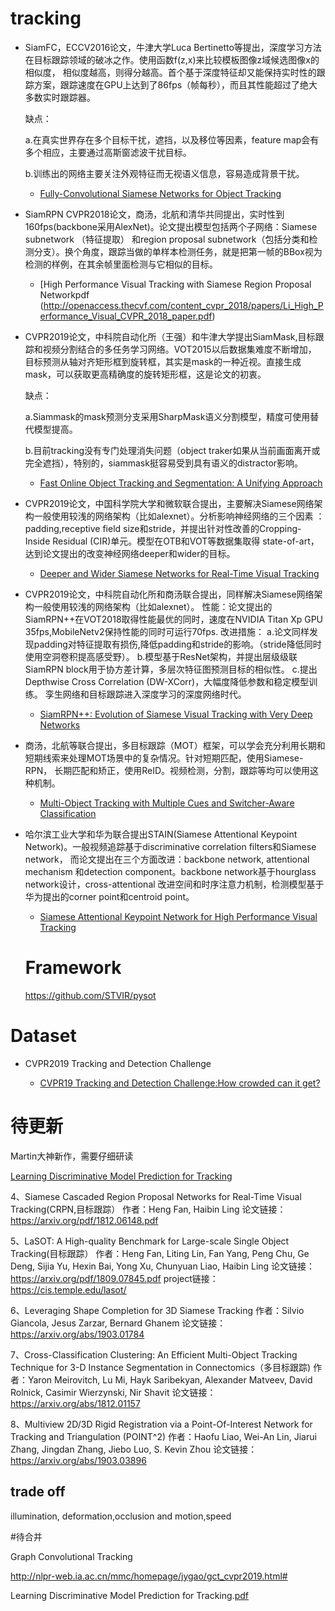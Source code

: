 # tracking

- SiamFC，ECCV2016论文，牛津大学Luca Bertinetto等提出，深度学习方法在目标跟踪领域的破冰之作。使用函数f(z,x)来比较模板图像z域候选图像x的相似度，
相似度越高，则得分越高。首个基于深度特征却又能保持实时性的跟踪方案，跟踪速度在GPU上达到了86fps（帧每秒），而且其性能超过了绝大多数实时跟踪器。

  缺点：

  a.在真实世界存在多个目标干扰，遮挡，以及移位等因素，feature map会有多个相应，主要通过高斯窗滤波干扰目标。
    
  b.训练出的网络主要关注外观特征而无视语义信息，容易造成背景干扰。

  - [Fully-Convolutional Siamese Networks for Object Tracking](https://arxiv.org/pdf/1606.09549.pdf)

- SiamRPN CVPR2018论文，商汤，北航和清华共同提出，实时性到160fps(backbone采用AlexNet)。论文提出模型包括两个子网络：Siamese subnetwork （特征提取）
和region proposal subnetwork（包括分类和检测分支）。换个角度，跟踪当做的单样本检测任务，就是把第一帧的BBox视为检测的样例，在其余帧里面检测与它相似的目标。

  - [High Performance Visual Tracking with Siamese Region Proposal Networkpdf
  (http://openaccess.thecvf.com/content_cvpr_2018/papers/Li_High_Performance_Visual_CVPR_2018_paper.pdf)


- CVPR2019论文，中科院自动化所（王强）和牛津大学提出SiamMask,目标跟踪和视频分割结合的多任务学习网络。VOT2015以后数据集难度不断增加，
目标预测从轴对齐矩形框到旋转框，其实是mask的一种近视。直接生成mask，可以获取更高精确度的旋转矩形框，这是论文的初衷。

  缺点：

  a.Siammask的mask预测分支采用SharpMask语义分割模型，精度可使用替代模型提高。

  b.目前tracking没有专门处理消失问题（object traker如果从当前画面离开或完全遮挡），特别的，siammask挺容易受到具有语义的distractor影响。
  - [Fast Online Object Tracking and Segmentation: A Unifying Approach](https://arxiv.org/pdf/1812.05050.pdf)


- CVPR2019论文，中国科学院大学和微软联合提出，主要解决Siamese网络架构一般使用较浅的网络架构（比如alexnet）。分析影响神经网络的三个因素
：padding,receptive field size和stride，并提出针对性改善的Cropping-Inside Residual (CIR)单元。模型在OTB和VOT等数据集取得
state-of-art，达到论文提出的改变神经网络deeper和wider的目标。

  - [Deeper and Wider Siamese Networks for Real-Time Visual Tracking](https://arxiv.org/pdf/1901.01660.pdf)

- CVPR2019论文，中科院自动化所和商汤联合提出，同样解决Siamese网络架构一般使用较浅的网络架构（比如alexnet）。
性能：论文提出的SiamRPN++在VOT2018取得性能最优的同时，速度在NVIDIA Titan Xp GPU 35fps,MobileNetv2保持性能的同时可运行70fps.
改进措施：
  a.论文同样发现padding对特征提取有损伤,降低padding和stride的影响。（stride降低同时使用空洞卷积提高感受野）。
  b.模型基于ResNet架构，并提出层级级联SiamRPN block用于协方差计算，多层次特征图预测目标的相似性。
  c.提出Depthwise Cross Correlation (DW-XCorr)，大幅度降低参数和稳定模型训练。 
  孪生网络和目标跟踪进入深度学习的深度网络时代。

  - [SiamRPN++: Evolution of Siamese Visual Tracking with Very Deep Networks](https://arxiv.org/pdf/1901.01660.pdf)


- 商汤，北航等联合提出，多目标跟踪（MOT）框架，可以学会充分利用长期和短期线索来处理MOT场景中的复杂情况。针对短期匹配，使用Siamese-RPN，
长期匹配和矫正，使用ReID。视频检测，分割，跟踪等均可以使用这种机制。

  - [Multi-Object Tracking with Multiple Cues and Switcher-Aware Classification](https://arxiv.org/pdf/1901.06129.pdf)

- 哈尔滨工业大学和华为联合提出STAIN(Siamese Attentional Keypoint Network)。一般视频追踪基于discriminative correlation filters和Siamese network， 
而论文提出在三个方面改进：backbone network, attentional mechanism 和detection component。backbone network基于hourglass network设计，cross-attentional
改进空间和时序注意力机制，检测模型基于华为提出的corner point和centroid point。

  - [Siamese Attentional Keypoint Network for High Performance Visual Tracking](https://arxiv.org/pdf/1904.10128.pdf)
  
  # Framework
  
  https://github.com/STVIR/pysot
# Dataset
- CVPR2019 Tracking and Detection Challenge

  - [CVPR19 Tracking and Detection Challenge:How crowded can it get?](https://arxiv.org/pdf/1906.04567.pdf)
  
# 待更新

Martin大神新作，需要仔细研读

[Learning Discriminative Model Prediction for Tracking](https://arxiv.org/pdf/1904.07220v1.pdf)


4、Siamese Cascaded Region Proposal Networks for Real-Time Visual Tracking(CRPN,目标跟踪）
作者：Heng Fan, Haibin Ling
论文链接：https://arxiv.org/pdf/1812.06148.pdf


5、LaSOT: A High-quality Benchmark for Large-scale Single Object Tracking(目标跟踪）
作者：Heng Fan, Liting Lin, Fan Yang, Peng Chu, Ge Deng, Sijia Yu, Hexin Bai, Yong Xu, Chunyuan Liao, Haibin Ling
论文链接：https://arxiv.org/pdf/1809.07845.pdf
project链接：https://cis.temple.edu/lasot/


6、Leveraging Shape Completion for 3D Siamese Tracking
作者：Silvio Giancola, Jesus Zarzar, Bernard Ghanem
论文链接：https://arxiv.org/abs/1903.01784


7、Cross-Classification Clustering: An Efficient Multi-Object Tracking Technique for 3-D Instance Segmentation in Connectomics（多目标跟踪)
作者：Yaron Meirovitch, Lu Mi, Hayk Saribekyan, Alexander Matveev, David Rolnick, Casimir Wierzynski, Nir Shavit
论文链接：https://arxiv.org/abs/1812.01157


8、Multiview 2D/3D Rigid Registration via a Point-Of-Interest Network for Tracking and Triangulation (POINT^2)
作者：Haofu Liao, Wei-An Lin, Jiarui Zhang, Jingdan Zhang, Jiebo Luo, S. Kevin Zhou
论文链接：https://arxiv.org/abs/1903.03896



## trade off

illumination, deformation,occlusion and motion,speed

#待合并

Graph Convolutional Tracking

http://nlpr-web.ia.ac.cn/mmc/homepage/jygao/gct_cvpr2019.html#


Learning Discriminative Model Prediction for Tracking.[pdf](https://128.84.21.199/pdf/1904.07220.pdf)




